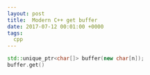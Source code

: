 ```yaml
---
layout: post
title:  Modern C++ get buffer
date: 2017-07-12 00:01:00 +0000
tags:
  cpp
---
```

``` cpp
std::unique_ptr<char[]> buffer(new char[n]);
buffer.get()
```
